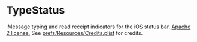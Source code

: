 # TypeStatus
iMessage typing and read receipt indicators for the iOS status bar. [Apache 2 license.](https://www.apache.org/licenses/LICENSE-2.0.html) See [prefs/Resources/Credits.plist](prefs/Resources/Credits.plist) for credits.
